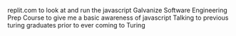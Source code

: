 replit.com to look at and run the javascript
Galvanize Software Engineering Prep Course to give me a basic awareness of javascript
Talking to previous turing graduates prior to ever coming to Turing
